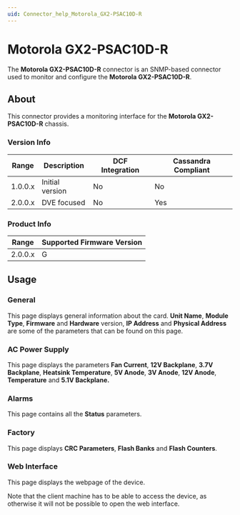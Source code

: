 ```yaml
---
uid: Connector_help_Motorola_GX2-PSAC10D-R
---
```


# Motorola GX2-PSAC10D-R

The **Motorola GX2-PSAC10D-R** connector is an SNMP-based connector used to monitor and configure the **Motorola GX2-PSAC10D-R**.

## About

This connector provides a monitoring interface for the **Motorola GX2-PSAC10D-R** chassis.

### Version Info

| **Range** | **Description** | **DCF Integration** | **Cassandra Compliant** |
|------------------|-----------------|---------------------|-------------------------|
| 1.0.0.x          | Initial version | No                  | No                      |
| 2.0.0.x          | DVE focused     | No                  | Yes                     |

### Product Info

| Range | Supported Firmware Version |
|------------------|-----------------------------|
| 2.0.0.x          | G                           |

## Usage

### General

This page displays general information about the card. **Unit Name**, **Module Type**, **Firmware** and **Hardware** version, **IP Address** and **Physical Address** are some of the parameters that can be found on this page.

### AC Power Supply

This page displays the parameters **Fan Current**, **12V Backplane**, **3.7V Backplane**, **Heatsink Temperature**, **5V Anode**, **3V Anode**, **12V Anode**, **Temperature** and **5.1V Backplane.**

### Alarms

This page contains all the **Status** parameters.

### Factory

This page displays **CRC Parameters**, **Flash Banks** and **Flash Counters**.

### Web Interface

This page displays the webpage of the device.

Note that the client machine has to be able to access the device, as otherwise it will not be possible to open the web interface.
